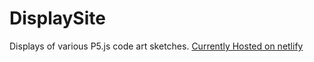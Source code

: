 # DisplaySite
Displays of various P5.js code art sketches. [Currently Hosted on netlify](https://bucolic-daffodil-387b8d.netlify.app)


